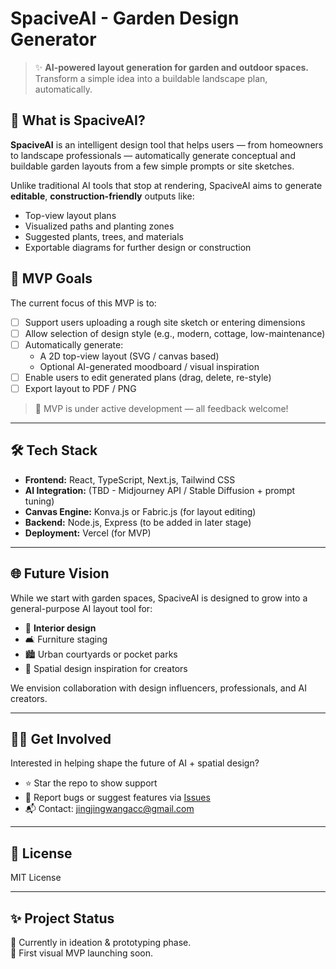 # SpaciveAI - Garden Design Generator

> ✨ **AI-powered layout generation for garden and outdoor spaces.**  
> Transform a simple idea into a buildable landscape plan, automatically.

## 🌱 What is SpaciveAI?

**SpaciveAI** is an intelligent design tool that helps users — from homeowners to landscape professionals — automatically generate conceptual and buildable garden layouts from a few simple prompts or site sketches.

Unlike traditional AI tools that stop at rendering, SpaciveAI aims to generate **editable**, **construction-friendly** outputs like:

- Top-view layout plans
- Visualized paths and planting zones
- Suggested plants, trees, and materials
- Exportable diagrams for further design or construction

## 🚧 MVP Goals

The current focus of this MVP is to:

- [ ] Support users uploading a rough site sketch or entering dimensions
- [ ] Allow selection of design style (e.g., modern, cottage, low-maintenance)
- [ ] Automatically generate:
  - A 2D top-view layout (SVG / canvas based)
  - Optional AI-generated moodboard / visual inspiration
- [ ] Enable users to edit generated plans (drag, delete, re-style)
- [ ] Export layout to PDF / PNG

> 🧪 MVP is under active development — all feedback welcome!

---

## 🛠️ Tech Stack

- **Frontend:** React, TypeScript, Next.js, Tailwind CSS
- **AI Integration:** (TBD - Midjourney API / Stable Diffusion + prompt tuning)
- **Canvas Engine:** Konva.js or Fabric.js (for layout editing)
- **Backend:** Node.js, Express (to be added in later stage)
- **Deployment:** Vercel (for MVP)

---

## 🌐 Future Vision

While we start with garden spaces, SpaciveAI is designed to grow into a general-purpose AI layout tool for:

- 🏡 **Interior design**
- 🛋️ Furniture staging
- 🏙️ Urban courtyards or pocket parks
- 🎨 Spatial design inspiration for creators

We envision collaboration with design influencers, professionals, and AI creators.

---

## 🧑‍💻 Get Involved

Interested in helping shape the future of AI + spatial design?

- ⭐ Star the repo to show support
- 🐛 Report bugs or suggest features via [Issues](https://github.com/SpaciveAi/spacive-garden/issues)
- 📬 Contact: [jingjingwangacc@gmail.com](mailto:jingjingwangacc@gmail.com)

---

## 📄 License

MIT License

---

## ✨ Project Status

🚀 Currently in ideation & prototyping phase.  
📌 First visual MVP launching soon.

